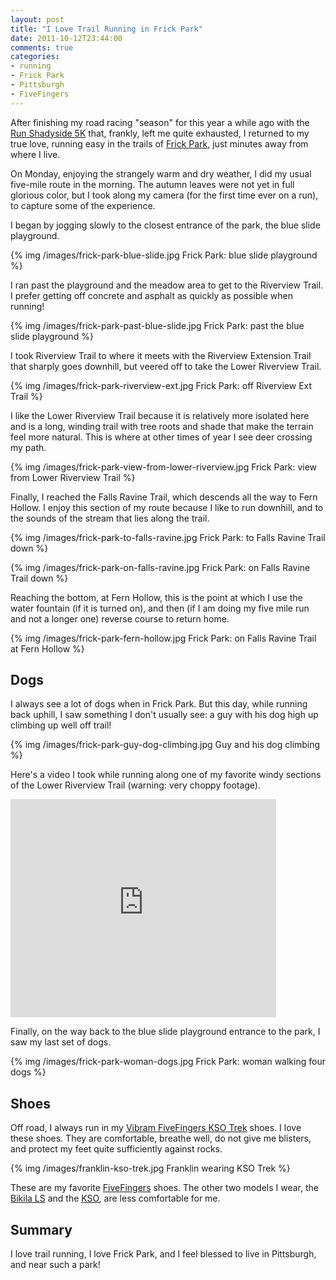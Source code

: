 ```yaml
---
layout: post
title: "I Love Trail Running in Frick Park"
date: 2011-10-12T23:44:00
comments: true
categories:
- running
- Frick Park
- Pittsburgh
- FiveFingers
---
```

After finishing my road racing "season" for this year a while ago with the [Run Shadyside 5K](/blog/2011/10/01/run-shadyside-5k-outrunning-mickey-mouse-and-lending-a-trumpet/) that, frankly, left me quite exhausted, I returned to my true love, running easy in the trails of [Frick Park](http://www.pittsburghparks.org/frick), just minutes away from where I live.

On Monday, enjoying the strangely warm and dry weather, I did my usual five-mile route in the morning. The autumn leaves were not yet in full glorious color, but I took along my camera (for the first time ever on a run), to capture some of the experience.

I began by jogging slowly to the closest entrance of the park, the blue slide playground.

{% img /images/frick-park-blue-slide.jpg Frick Park: blue slide playground %}

<!--more-->

I ran past the playground and the meadow area to get to the Riverview Trail. I prefer getting off concrete and asphalt as quickly as possible when running!

{% img /images/frick-park-past-blue-slide.jpg Frick Park: past the blue slide playground %}

I took Riverview Trail to where it meets with the Riverview Extension Trail that sharply goes downhill, but veered off to take the Lower Riverview Trail.

{% img /images/frick-park-riverview-ext.jpg Frick Park: off Riverview Ext Trail %}

I like the Lower Riverview Trail because it is relatively more isolated here and is a long, winding trail with tree roots and shade that make the terrain feel more natural. This is where at other times of year I see deer crossing my path.

{% img /images/frick-park-view-from-lower-riverview.jpg Frick Park: view from Lower Riverview Trail %}

Finally, I reached the Falls Ravine Trail, which descends all the way to Fern Hollow. I enjoy this section of my route because I like to run downhill, and to the sounds of the stream that lies along the trail.

{% img /images/frick-park-to-falls-ravine.jpg Frick Park: to Falls Ravine Trail down %}

{% img /images/frick-park-on-falls-ravine.jpg Frick Park: on Falls Ravine Trail down %}

Reaching the bottom, at Fern Hollow, this is the point at which I use the water fountain (if it is turned on), and then (if I am doing my five mile run and not a longer one) reverse course to return home.

{% img /images/frick-park-fern-hollow.jpg Frick Park: on Falls Ravine Trail at Fern Hollow %}

## Dogs

I always see a lot of dogs when in Frick Park. But this day, while running back uphill, I saw something I don't usually see: a guy with his dog high up climbing up well off trail!

{% img /images/frick-park-guy-dog-climbing.jpg Guy and his dog climbing %}

Here's a video I took while running along one of my favorite windy sections of the Lower Riverview Trail (warning: very choppy footage).

<iframe width="425" height="349" src="http://www.youtube.com/embed/-0KAzjUZ4bQ?hl=en&fs=1" frameborder="0" allowfullscreen></iframe>

Finally, on the way back to the blue slide playground entrance to the park, I saw my last set of dogs.

{% img /images/frick-park-woman-dogs.jpg Frick Park: woman walking four dogs %}

## Shoes

Off road, I always run in my [Vibram FiveFingers KSO Trek](http://www.vibramfivefingers.com/products/Five-Fingers-KSO-Trek-Mens.htm) shoes. I love these shoes. They are comfortable, breathe well, do not give me blisters, and protect my feet quite sufficiently against rocks.

{% img /images/franklin-kso-trek.jpg Franklin wearing KSO Trek %}

These are my favorite [FiveFingers](http://www.vibramfivefingers.com/) shoes. The other two models I wear, the [Bikila LS](/blog/2011/09/25/blistered-but-blissful-in-the-burgh/) and the [KSO](/blog/2011/10/08/my-god-its-full-of-stairs-pittsburgh-step-trek-2011/), are less comfortable for me.

## Summary

I love trail running, I love Frick Park, and I feel blessed to live in Pittsburgh, and near such a park!
